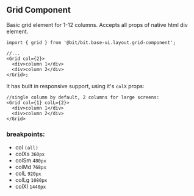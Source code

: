 ## Grid Component

Basic grid element for 1-12 columns.
Accepts all props of native html div element.

```tsx
import { grid } from '@bit/bit.base-ui.layout.grid-component';

//...
<Grid col={2}>
  <div>column 1</div>
  <div>column 2</div>
</Grid>;
```

It has built in responsive support, using it's `colX` props:

```tsx
//single column by default, 2 columns for large screens:
<Grid col={1} colL={2}>
  <div>column 1</div>
  <div>column 2</div>
</Grid>
```

### breakpoints:

- col `(all)`
- colXs `360px`
- colSm `480px`
- colMd `768px`
- colL `920px`
- colLg `1080px`
- colXl `1440px`
